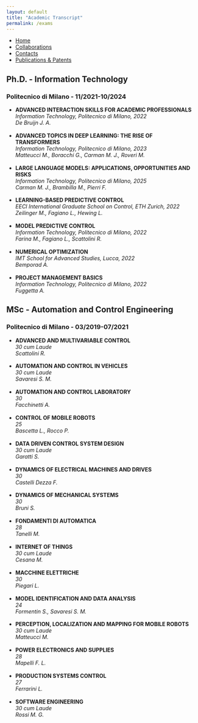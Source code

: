 ```yaml
---
layout: default
title: "Academic Transcript"
permalink: /exams
---
```


<style>
  #phd ul > li {
    margin-bottom: 1.2em;
  }
</style>

<style>
  #msc ul > li {
    margin-bottom: 1.2em;
  }
</style>


<nav>
  <ul>
    <li><a href="{{ site.baseurl }}/">Home</a></li>
    <li><a href="{{ site.baseurl }}/collaborations">Collaborations</a></li>
    <li><a href="{{ site.baseurl }}/contacts">Contacts</a></li>
    <li><a href="{{ site.baseurl }}/publications">Publications & Patents</a></li>
  </ul>
</nav>

<section id="phd">
  <h2>Ph.D. - Information Technology</h2>
  <h3>Politecnico di Milano - 11/2021-10/2024</h3>

  <ul>
  <li>
      <strong>ADVANCED INTERACTION SKILLS FOR ACADEMIC PROFESSIONALS</strong><br>
      <em>Information Technology, Politecnico di Milano, 2022</em><br>
      <em>De Bruijn J. A.</em>
  </li>
  <li>
      <strong>ADVANCED TOPICS IN DEEP LEARNING: THE RISE OF TRANSFORMERS</strong><br>
      <em>Information Technology, Politecnico di Milano, 2023</em><br>
      <em>Matteucci M., Boracchi G., Carman M. J., Roveri M.</em>
  </li>
  <li>
    <strong>LARGE LANGUAGE MODELS: APPLICATIONS, OPPORTUNITIES AND RISKS</strong><br>
    <em>Information Technology, Politecnico di Milano, 2025</em><br>
    <em>Carman M. J., Brambilla M., Pierri F.</em>
  </li>
  <li>
      <strong>LEARNING-BASED PREDICTIVE CONTROL</strong><br>
      <em>EECI International Graduate School on Control, ETH Zurich, 2022</em><br>
      <em>Zeilinger M., Fagiano L., Hewing L.</em>
  </li>
  <li>
    <strong>MODEL PREDICTIVE CONTROL</strong><br>
    <em>Information Technology, Politecnico di Milano, 2022</em><br>
    <em>Farina M., Fagiano L., Scattolini R.</em>
  </li>
  <li>
    <strong>NUMERICAL OPTIMIZATION</strong><br>
    <em>IMT School for Advanced Studies, Lucca, 2022</em><br>
    <em>Bemporad A.</em>
  </li>
  <li>
    <strong>PROJECT MANAGEMENT BASICS</strong><br>
    <em>Information Technology, Politecnico di Milano, 2022</em><br>
    <em>Fuggetta A.</em>
  </li>
  </ul>
</section>

<section id="phd">
  <h2>MSc - Automation and Control Engineering</h2>
  <h3>Politecnico di Milano - 03/2019-07/2021</h3>

  <ul>
  <li>
      <strong>ADVANCED AND MULTIVARIABLE CONTROL</strong><br>
      <em>30 cum Laude</em><br>
      <em>Scattolini R.</em>
  </li>
  <li>
      <strong>AUTOMATION AND CONTROL IN VEHICLES</strong><br>
      <em>30 cum Laude</em><br>
      <em>Savaresi S. M.</em>
  </li>
  <li>
      <strong>AUTOMATION AND CONTROL LABORATORY</strong><br>
      <em>30</em><br>
      <em>Facchinetti A.</em>
  </li>
  <li>
      <strong>CONTROL OF MOBILE ROBOTS</strong><br>
      <em>25</em><br>
      <em>Bascetta L., Rocco P.</em>
  </li>
  <li>
      <strong>DATA DRIVEN CONTROL SYSTEM DESIGN</strong><br>
      <em>30 cum Laude</em><br>
      <em>Garatti S.</em>
  </li>
  <li>
      <strong>DYNAMICS OF ELECTRICAL MACHINES AND DRIVES</strong><br>
      <em>30</em><br>
      <em>Castelli Dezza F.</em>
  </li>
  <li>
    <strong>DYNAMICS OF MECHANICAL SYSTEMS</strong><br>
    <em>30</em><br>
    <em>Bruni S.</em>
  </li>
  <li>
      <strong>FONDAMENTI DI AUTOMATICA</strong><br>
      <em>28</em><br>
      <em>Tanelli M.</em>
  </li>
  <li>
    <strong>INTERNET OF THINGS</strong><br>
    <em>30 cum Laude</em><br>
    <em>Cesana M.</em>
  </li>
  <li>
    <strong>MACCHINE ELETTRICHE</strong><br>
    <em>30</em><br>
    <em>Piegari L.</em>
  </li>
  <li>
    <strong>MODEL IDENTIFICATION AND DATA ANALYSIS</strong><br>
    <em>24</em><br>
    <em>Formentin S., Savaresi S. M.</em>
  </li>
  <li>
    <strong>PERCEPTION, LOCALIZATION AND MAPPING FOR MOBILE ROBOTS</strong><br>
    <em>30 cum Laude</em><br>
    <em>Matteucci M.</em>
  </li>
  <li>
    <strong>POWER ELECTRONICS AND SUPPLIES</strong><br>
    <em>28</em><br>
    <em>Mapelli F. L.</em>
  </li>
  <li>
    <strong>PRODUCTION SYSTEMS CONTROL</strong><br>
    <em>27</em><br>
    <em>Ferrarini L.</em>
  </li>
  <li>
    <strong>SOFTWARE ENGINEERING</strong><br>
    <em>30 cum Laude</em><br>
    <em>Rossi M. G.</em>
  </li>
</section>
